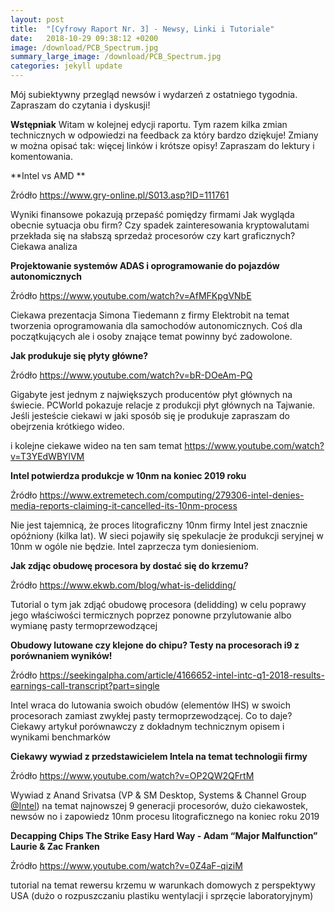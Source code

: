 ```yaml
---
layout: post
title:  "[Cyfrowy Raport Nr. 3] - Newsy, Linki i Tutoriale"
date:   2018-10-29 09:38:12 +0200
image: /download/PCB_Spectrum.jpg
summary_large_image: /download/PCB_Spectrum.jpg
categories: jekyll update
---
```




Mój subiektywny przegląd newsów i wydarzeń z ostatniego tygodnia. Zapraszam do czytania i dyskusji!



**Wstępniak**   Witam w kolejnej edycji raportu. Tym razem kilka zmian technicznych w odpowiedzi na feedback za który bardzo dziękuje! Zmiany w można opisać tak: więcej linków i krótsze opisy! Zapraszam do lektury i komentowania.  

**Intel vs AMD **

Żródło <https://www.gry-online.pl/S013.asp?ID=111761>

Wyniki finansowe pokazują przepaść pomiędzy firmami
Jak wygląda obecnie sytuacja obu firm? Czy spadek zainteresowania kryptowalutami przekłada się na słabszą sprzedaż procesorów czy kart graficznych? Ciekawa analiza

**Projektowanie systemów ADAS i oprogramowanie do pojazdów autonomicznych**

Źródło <https://www.youtube.com/watch?v=AfMFKpgVNbE>

Ciekawa prezentacja Simona Tiedemann z firmy Elektrobit na temat tworzenia oprogramowania dla samochodów autonomicznych. Coś dla początkujących ale i osoby znające temat powinny być zadowolone.

**Jak produkuje się płyty główne?**

Źródło <https://www.youtube.com/watch?v=bR-DOeAm-PQ>

Gigabyte jest jednym z największych producentów płyt głównych na świecie.
PCWorld pokazuje relacje z produkcji płyt głównych na Tajwanie. Jeśli jesteście ciekawi w jaki sposób się je produkuje zapraszam do obejrzenia krótkiego wideo.

i kolejne ciekawe wideo na ten sam temat https://www.youtube.com/watch?v=T3YEdWBYlVM

**Intel potwierdza produkcje w 10nm na koniec 2019 roku** 

Źródło <https://www.extremetech.com/computing/279306-intel-denies-media-reports-claiming-it-cancelled-its-10nm-process>

Nie jest tajemnicą, że proces litograficzny 10nm firmy Intel jest znacznie opóźniony (kilka lat). W sieci pojawiły się spekulacje że produkcji seryjnej w 10nm w ogóle nie będzie. Intel zaprzecza tym doniesieniom.

**Jak zdjąc obudowę procesora by dostać się do krzemu?**

Źródło  <https://www.ekwb.com/blog/what-is-delidding/>

Tutorial o tym jak zdjąć obudowę procesora (delidding) w celu poprawy jego właściwości termicznych poprzez ponowne przylutowanie albo wymianę pasty termoprzewodzącej

**Obudowy lutowane czy klejone do chipu? Testy na procesorach i9 z porównaniem wyników!** 

Źródło <https://seekingalpha.com/article/4166652-intel-intc-q1-2018-results-earnings-call-transcript?part=single>

Intel wraca do lutowania swoich obudów (elementów IHS) w swoich procesorach zamiast zwykłej pasty  termoprzewodzącej. Co to daje? Ciekawy artykuł porównawczy z dokładnym technicznym opisem i wynikami benchmarków

**Ciekawy wywiad z przedstawicielem Intela na temat technologii firmy**

Źródło https://www.youtube.com/watch?v=OP2QW2QFrtM

Wywiad z Anand Srivatsa (VP & SM Desktop, Systems & Channel Group [@Intel](https://twitter.com/intel)) na temat najnowszej 9 generacji procesorów, dużo ciekawostek, newsów no i zapowiedz 10nm procesu litograficznego na koniec roku 2019

**Decapping Chips The Strike Easy Hard Way - Adam “Major Malfunction” Laurie & Zac Franken**

Źródło https://www.youtube.com/watch?v=0Z4aF-qiziM

tutorial na temat rewersu krzemu w warunkach domowych z perspektywy USA (dużo o rozpuszczaniu plastiku wentylacji i sprzęcie laboratoryjnym)

